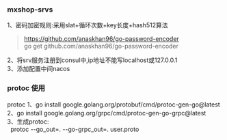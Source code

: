 ### mxshop-srvs
1、密码加密规则:采用slat+循环次数+key长度+hash512算法
>https://github.com/anaskhan96/go-password-encoder  
go get github.com/anaskhan96/go-password-encoder

2、将srv服务注册到consul中,ip地址不能写localhost或127.0.0.1  
3、添加配置中间nacos  

### protoc 使用
protoc
1、go install google.golang.org/protobuf/cmd/protoc-gen-go@latest  
2、go install google.golang.org/grpc/cmd/protoc-gen-go-grpc@latest  
3、生成protoc:  
&nbsp;&nbsp;protoc --go_out=. --go-grpc_out=. user.proto